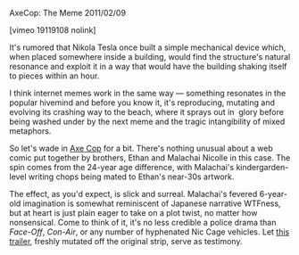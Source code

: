 AxeCop: The Meme
2011/02/09

[vimeo 19119108 nolink]

It's rumored that Nikola Tesla once built a simple mechanical device which, when placed somewhere inside a building, would find the structure's natural resonance and exploit it in a way that would have the building shaking itself to pieces within an hour.

I think internet memes work in the same way — something resonates in the popular hivemind and before you know it, it's reproducing, mutating and evolving its crashing way to the beach, where it sprays out in  glory before being washed under by the next meme and the tragic intangibility of mixed metaphors.

So let's wade in <a title="Axe Cop: The Comic" href="http://axecop.com/" target="_blank">Axe Cop</a> for a bit. There's nothing unusual about a web comic put together by brothers, Ethan and Malachai Nicolle in this case. The spin comes from the 24-year age difference, with Malachai's kindergarden-level writing chops being mated to Ethan's near-30s artwork.

The effect, as you'd expect, is slick and surreal. Malachai's fevered 6-year-old imagination is somewhat reminiscent of Japanese narrative WTFness, but at heart is just plain eager to take on a plot twist, no matter how nonsensical. Come to think of it, it's no less credible a police drama than <em>Face-Off</em>, <em>Con-Air</em>, or any number of hyphenated Nic Cage vehicles. Let <a title="Axe Cop: The Movie" href="http://vimeo.com/19119108" target="_blank">this trailer</a>, freshly mutated off the original strip, serve as testimony.
